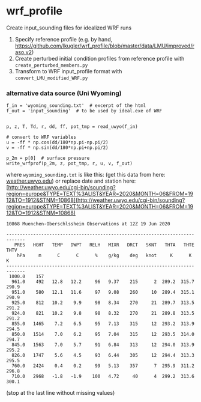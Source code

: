 # wrf_profile
Create input_sounding files for idealized WRF runs

1) Specify reference profile (e.g. by hand, https://github.com/lkugler/wrf_profile/blob/master/data/LMU/improved/raso.v2)
2) Create perturbed initial condition profiles from reference profile with `create_perturbed_members.py` 
3) Transform to WRF input_profile format with `convert_LMU_modified_WRF.py` 

### alternative data source (Uni Wyoming)

```
f_in = 'wyoming_sounding.txt'  # excerpt of the html
f_out = 'input_sounding'  # to be used by ideal.exe of WRF


p, z, T, Td, r, dd, ff, pot_tmp = read_uwyo(f_in)

# convert to WRF variables
u = -ff * np.cos(dd/180*np.pi-np.pi/2)
v = -ff * np.sin(dd/180*np.pi+np.pi/2)

p_2m = p[0]  # surface pressure
write_wrfprof(p_2m, z, pot_tmp, r, u, v, f_out)
```

where `wyoming_sounding.txt` is like this:
(get this data from here: [weather.uwyo.edu](http://weather.uwyo.edu/upperair/europe.html))
or replace date and station here: [http://weather.uwyo.edu/cgi-bin/sounding?region=europe&TYPE=TEXT%3ALIST&YEAR=2020&MONTH=06&FROM=1912&TO=1912&STNM=10868](http://weather.uwyo.edu/cgi-bin/sounding?region=europe&TYPE=TEXT%3ALIST&YEAR=2020&MONTH=06&FROM=1912&TO=1912&STNM=10868)

```
10868 Muenchen-Oberschlssheim Observations at 12Z 19 Jun 2020

-----------------------------------------------------------------------------
   PRES   HGHT   TEMP   DWPT   RELH   MIXR   DRCT   SKNT   THTA   THTE   THTV
    hPa     m      C      C      %    g/kg    deg   knot     K      K      K 
-----------------------------------------------------------------------------
 1000.0    157                                                               
  961.0    492   12.8   12.2     96   9.37    215      2  289.2  315.7  290.9
  951.0    580   12.1   11.6     97   9.08    260     10  289.4  315.1  290.9
  925.0    812   10.2    9.9     98   8.34    270     21  289.7  313.5  291.2
  924.0    821   10.2    9.8     98   8.32    270     21  289.8  313.5  291.2
  855.0   1465    7.2    6.5     95   7.13    315     12  293.2  313.9  294.5
  850.0   1514    7.0    6.2     95   7.04    315     12  293.5  314.0  294.7
  845.0   1563    7.0    5.7     91   6.84    313     12  294.0  313.9  295.2
  826.0   1747    5.6    4.5     93   6.44    305     12  294.4  313.3  295.5
  760.0   2424    0.4    0.2     99   5.13    357      7  295.9  311.2  296.8
  710.0   2968   -1.8   -1.9    100   4.72     40      4  299.2  313.6  300.1
```
(stop at the last line without missing values)
